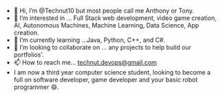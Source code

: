 - 👋 Hi, I’m @Technut10 but most people call me Anthony or Tony. 
- 👀 I’m interested in ... Full Stack web development, video game creation, AI, Autonomous Machines, Machine Learning, Data Science, App creation. 
- 🌱 I’m currently learning ...Java, Python, C++, and C#.
- 💞️ I’m looking to collaborate on ... any projects to help build our portfolios'.
- 📫 How to reach me... technut.devops@gmail.com
-    I am now a third year computer science student, looking to become a full on software developer, game developer and your basic robot programmer 😄.
<!---
Technut10/Technut10 is a ✨ special ✨ repository because its `README.md` (this file) appears on your GitHub profile.
You can click the Preview link to take a look at your changes.
--->
